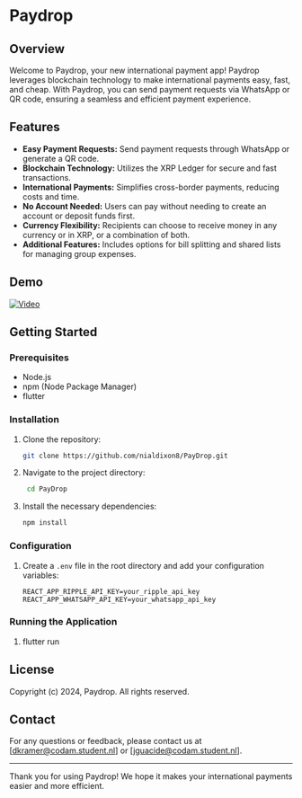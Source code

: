 # Paydrop

## Overview
Welcome to Paydrop, your new international payment app! Paydrop leverages blockchain technology to make international payments easy, fast, and cheap. With Paydrop, you can send payment requests via WhatsApp or QR code, ensuring a seamless and efficient payment experience.

## Features
- **Easy Payment Requests:** Send payment requests through WhatsApp or generate a QR code.
- **Blockchain Technology:** Utilizes the XRP Ledger for secure and fast transactions.
- **International Payments:** Simplifies cross-border payments, reducing costs and time.
- **No Account Needed:** Users can pay without needing to create an account or deposit funds first.
- **Currency Flexibility:** Recipients can choose to receive money in any currency or in XRP, or a combination of both.
- **Additional Features:** Includes options for bill splitting and shared lists for managing group expenses.

## Demo

[![Video](https://img.youtube.com/vi/ZLq9yRNzR3E/0.jpg)](https://youtu.be/ZLq9yRNzR3E)

## Getting Started

### Prerequisites
- Node.js
- npm (Node Package Manager)
- flutter

### Installation
1. Clone the repository:
    ```bash
    git clone https://github.com/nialdixon8/PayDrop.git
    ```

3. Navigate to the project directory:
   ```bash
    cd PayDrop
    ```

4. Install the necessary dependencies:
    ```bash
    npm install
    ```

### Configuration
1. Create a `.env` file in the root directory and add your configuration variables:
    ```plaintext
    REACT_APP_RIPPLE_API_KEY=your_ripple_api_key
    REACT_APP_WHATSAPP_API_KEY=your_whatsapp_api_key
    ```
### Running the Application
1. flutter run

## License
Copyright (c) 2024, Paydrop.
All rights reserved.

## Contact
For any questions or feedback, please contact us at [dkramer@codam.student.nl] or [jguacide@codam.student.nl].

---

Thank you for using Paydrop! We hope it makes your international payments easier and more efficient.
